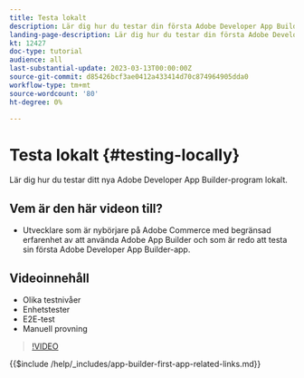 ```yaml
---
title: Testa lokalt
description: Lär dig hur du testar din första Adobe Developer App Builder-app.
landing-page-description: Lär dig hur du testar din första Adobe Developer App Builder-app.
kt: 12427
doc-type: tutorial
audience: all
last-substantial-update: 2023-03-13T00:00:00Z
source-git-commit: d85426bcf3ae0412a433414d70c874964905dda0
workflow-type: tm+mt
source-wordcount: '80'
ht-degree: 0%

---
```



# Testa lokalt {#testing-locally}

Lär dig hur du testar ditt nya Adobe Developer App Builder-program lokalt.

## Vem är den här videon till?

* Utvecklare som är nybörjare på Adobe Commerce med begränsad erfarenhet av att använda Adobe App Builder och som är redo att testa sin första Adobe Developer App Builder-app.

## Videoinnehåll

* Olika testnivåer
* Enhetstester
* E2E-test
* Manuell provning

>[!VIDEO](https://video.tv.adobe.com/v/3416594?quality=12&learn=on)

{{$include /help/_includes/app-builder-first-app-related-links.md}}
